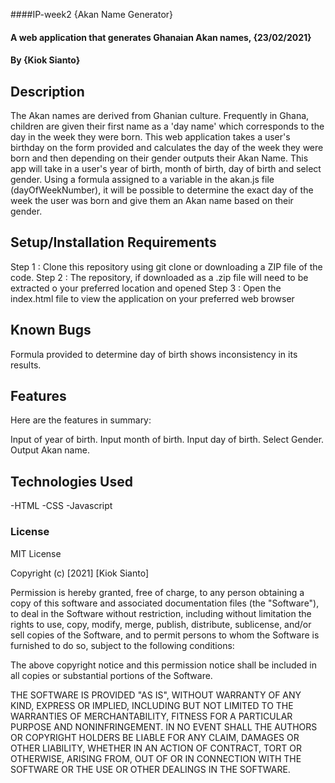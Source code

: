 
####IP-week2
{Akan Name Generator}
#### A web application that generates Ghanaian Akan names, {23/02/2021}
#### By **{Kiok Sianto}**
## Description
The Akan names are derived from Ghanian culture. Frequently in Ghana, children are given their first
name as a 'day name' which corresponds to the day in the week they were born. This web application takes a user's birthday 
on the form provided and calculates the day of the week they were born and then depending on their gender outputs
their Akan Name. This app will take in a user's year of birth, month of birth, day of birth and select gender. 
Using a formula assigned to a variable in the akan.js file (dayOfWeekNumber), it will be possible to determine 
the exact day of the week the user was born and give them an Akan name based on their gender.
## Setup/Installation Requirements
Step 1 : Clone this repository using git clone or downloading a ZIP file of the code.
Step 2 : The repository, if downloaded as a .zip file will need to be extracted o your preferred location and opened
Step 3 : Open the index.html file to view the application on your preferred web browser

## Known Bugs
Formula provided to determine day of birth shows inconsistency in its results.

## Features
Here are the features in summary:

Input of year of birth.
Input month of birth.
Input day of birth.
Select Gender.
Output Akan name.

## Technologies Used
-HTML
-CSS
-Javascript

### License
MIT License

Copyright (c) [2021] [Kiok Sianto]

Permission is hereby granted, free of charge, to any person obtaining a copy
of this software and associated documentation files (the "Software"), to deal
in the Software without restriction, including without limitation the rights
to use, copy, modify, merge, publish, distribute, sublicense, and/or sell
copies of the Software, and to permit persons to whom the Software is
furnished to do so, subject to the following conditions:

The above copyright notice and this permission notice shall be included in all
copies or substantial portions of the Software.

THE SOFTWARE IS PROVIDED "AS IS", WITHOUT WARRANTY OF ANY KIND, EXPRESS OR
IMPLIED, INCLUDING BUT NOT LIMITED TO THE WARRANTIES OF MERCHANTABILITY,
FITNESS FOR A PARTICULAR PURPOSE AND NONINFRINGEMENT. IN NO EVENT SHALL THE
AUTHORS OR COPYRIGHT HOLDERS BE LIABLE FOR ANY CLAIM, DAMAGES OR OTHER
LIABILITY, WHETHER IN AN ACTION OF CONTRACT, TORT OR OTHERWISE, ARISING FROM,
OUT OF OR IN CONNECTION WITH THE SOFTWARE OR THE USE OR OTHER DEALINGS IN THE
SOFTWARE.
